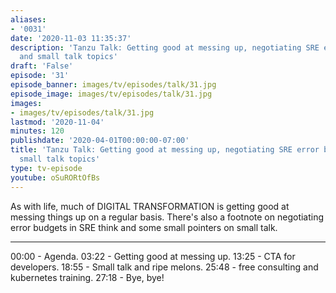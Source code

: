 ```yaml
---
aliases:
- '0031'
date: '2020-11-03 11:35:37'
description: 'Tanzu Talk: Getting good at messing up, negotiating SRE error budgets,
  and small talk topics'
draft: 'False'
episode: '31'
episode_banner: images/tv/episodes/talk/31.jpg
episode_image: images/tv/episodes/talk/31.jpg
images:
- images/tv/episodes/talk/31.jpg
lastmod: '2020-11-04'
minutes: 120
publishdate: '2020-04-01T00:00:00-07:00'
title: 'Tanzu Talk: Getting good at messing up, negotiating SRE error budgets, and
  small talk topics'
type: tv-episode
youtube: oSuRORtOfBs
---
```


As with life, much of DIGITAL TRANSFORMATION is getting good at messing things up on a regular basis. There's also a footnote on negotiating error budgets in SRE think and some small pointers on small talk.

----

00:00 - Agenda.
03:22 - Getting good at messing up.
13:25 - CTA for developers.
18:55 - Small talk and ripe melons.
25:48 - free consulting and kubernetes training.
27:18 - Bye, bye!
